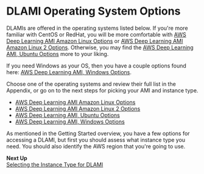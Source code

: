 # DLAMI Operating System Options<a name="overview-os"></a>

 DLAMIs are offered in the operating systems listed below\. If you're more familiar with CentOS or RedHat, you will be more comfortable with [AWS Deep Learning AMI Amazon Linux Options](al.md) or [AWS Deep Learning AMI Amazon Linux 2 Options](al2.md)\. Otherwise, you may find the [AWS Deep Learning AMI, Ubuntu Options](ubuntu.md) more to your liking\.

If you need Windows as your OS, then you have a couple options found here: [AWS Deep Learning AMI, Windows Options](win.md)\. 

 Choose one of the operating systems and review their full list in the Appendix, or go on to the next steps for picking your AMI and instance type\. 
+ [AWS Deep Learning AMI Amazon Linux Options](al.md)
+ [AWS Deep Learning AMI Amazon Linux 2 Options](al2.md)
+ [AWS Deep Learning AMI, Ubuntu Options](ubuntu.md)
+ [AWS Deep Learning AMI, Windows Options](win.md)

As mentioned in the Getting Started overview, you have a few options for accessing a DLAMI, but first you should assess what instance type you need\. You should also identify the AWS region that you're going to use\. 

**Next Up**  
[Selecting the Instance Type for DLAMI](instance-select.md)